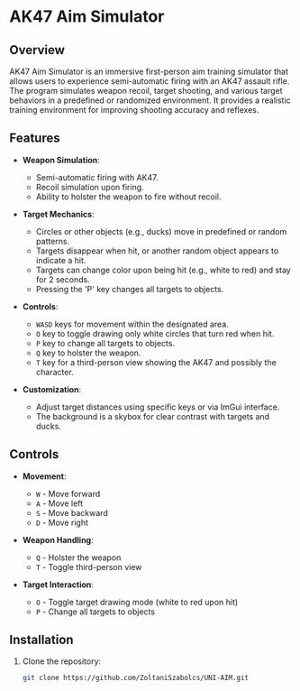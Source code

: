 # AK47 Aim Simulator

## Overview

AK47 Aim Simulator is an immersive first-person aim training simulator that allows users to experience semi-automatic firing with an AK47 assault rifle. The program simulates weapon recoil, target shooting, and various target behaviors in a predefined or randomized environment. It provides a realistic training environment for improving shooting accuracy and reflexes.

## Features

- **Weapon Simulation**: 
  - Semi-automatic firing with AK47.
  - Recoil simulation upon firing.
  - Ability to holster the weapon to fire without recoil.

- **Target Mechanics**: 
  - Circles or other objects (e.g., ducks) move in predefined or random patterns.
  - Targets disappear when hit, or another random object appears to indicate a hit.
  - Targets can change color upon being hit (e.g., white to red) and stay for 2 seconds.
  - Pressing the 'P' key changes all targets to objects.

- **Controls**: 
  - `WASD` keys for movement within the designated area.
  - `O` key to toggle drawing only white circles that turn red when hit.
  - `P` key to change all targets to objects.
  - `Q` key to holster the weapon.
  - `T` key for a third-person view showing the AK47 and possibly the character.

- **Customization**: 
  - Adjust target distances using specific keys or via ImGui interface.
  - The background is a skybox for clear contrast with targets and ducks.

## Controls

- **Movement**: 
  - `W` - Move forward
  - `A` - Move left
  - `S` - Move backward
  - `D` - Move right

- **Weapon Handling**: 
  - `Q` - Holster the weapon
  - `T` - Toggle third-person view

- **Target Interaction**: 
  - `O` - Toggle target drawing mode (white to red upon hit)
  - `P` - Change all targets to objects

## Installation

1. Clone the repository:
   ```sh
   git clone https://github.com/ZoltaniSzabolcs/UNI-AIM.git
